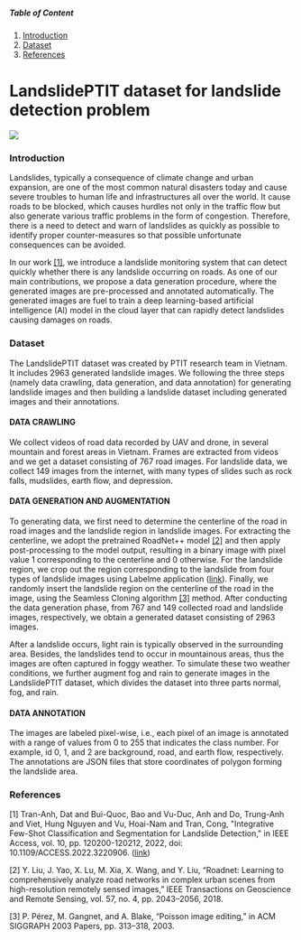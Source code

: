 ##### Table of Content

1. [Introduction](#introduction)
1. [Dataset](#dataset)
1. [References](#references)


# LandslidePTIT dataset for landslide detection problem

![](Breath-Code/figures/bilstm.png)

### Introduction
Landslides, typically a consequence of climate change and urban expansion, are one of the most common natural disasters today and cause severe troubles to human life and infrastructures all over the world. It cause roads to be blocked, which causes hurdles not only in the traffic flow but also generate various traffic problems in the form
of congestion. Therefore, there is a need to detect and warn of landslides as quickly as possible to identify proper counter-measures so that possible unfortunate consequences
can be avoided.

In our work [[1]](#1), we introduce a  landslide monitoring system that can detect quickly  whether there is any landslide occurring on roads. As one of our main contributions, we propose a data generation procedure, where the generated images are pre-processed and annotated automatically. The generated images are fuel to train a deep learning-based artificial intelligence (AI) model in the cloud layer that can rapidly detect landslides causing damages on roads.

### Dataset
The LandslidePTIT dataset was created by PTIT research team in Vietnam. It includes 2963 generated landslide images. We following the three steps (namely data crawling, data generation, and data annotation) for generating landslide images and then building a landslide dataset including generated images and their annotations.


#### DATA CRAWLING
We collect videos of road data recorded by UAV and drone, in several mountain and forest areas in Vietnam. Frames are
extracted from videos and we get a dataset consisting of 767 road images. For landslide data, we collect 149 images from the internet, with many types of slides such as rock falls, mudslides, earth flow, and depression.

#### DATA GENERATION AND AUGMENTATION
To generating data, we first need to determine the centerline of the road in road images and the landslide region in landslide images. For extracting the centerline, we adopt the pretrained
RoadNet++ model [[2]](#2) and then apply post-processing to the model output, resulting in a binary image with pixel value 1 corresponding to the centerline and 0 otherwise. For the landslide region, we crop out the region corresponding to the landslide from four types of landslide images using Labelme application ([link](https://github.com/wkentaro/labelme.git)). Finally, we randomly insert the landslide region on the centerline of the road in the image, using the Seamless Cloning algorithm [[3]](#3) method. After
conducting the data generation phase, from 767 and 149 collected road and landslide images, respectively, we obtain a generated dataset consisting of 2963 images.

After a landslide occurs, light rain is typically observed in the surrounding area. Besides, the landslides tend to occur in mountainous areas, thus the images are often captured in foggy weather. To simulate these two weather conditions, we further augment fog and rain to generate images in the LandslidePTIT dataset, which divides the dataset into three parts normal, fog, and rain.

#### DATA ANNOTATION
The images are labeled pixel-wise, i.e., each pixel of an image is annotated with a range of values from 0 to 255 that indicates the class number. For example, id 0, 1, and 2 are background, road, and earth flow, respectively. The annotations are JSON files that store coordinates of polygon forming the landslide area.

### References
<a id="1">[1]</a>
Tran-Anh, Dat and Bui-Quoc, Bao and Vu-Duc, Anh and Do, Trung-Anh and Viet, Hung Nguyen and Vu, Hoai-Nam and Tran, Cong, "Integrative Few-Shot Classification and Segmentation for Landslide Detection," in IEEE Access, vol. 10, pp. 120200-120212, 2022, doi: 10.1109/ACCESS.2022.3220906.
([link](https://ieeexplore.ieee.org/document/9943296))

<a id="2">[2]</a>
Y. Liu, J. Yao, X. Lu, M. Xia, X. Wang, and Y. Liu, “Roadnet: Learning
to comprehensively analyze road networks in complex urban scenes from
high-resolution remotely sensed images,” IEEE Transactions on Geoscience and Remote Sensing, vol. 57, no. 4, pp. 2043–2056, 2018.

<a id="3">[3]</a>
P. Pérez, M. Gangnet, and A. Blake, “Poisson image editing,” in ACM
SIGGRAPH 2003 Papers, pp. 313–318, 2003.
